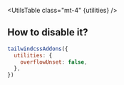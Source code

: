 <script>
	import UtilsTable from '$lib/UtilsTable.svelte'
	const utilities = {
		'.overflow-unset': {
			'overflow': 'unset',
		},
		'.overflow-y-unset': {
			'overflow-y': 'unset',
		},
		'.overflow-x-unset': {
			'overflow-x': 'unset',
		},
	}
</script>

<UtilsTable class="mt-4" {utilities} />

## How to disable it?

```js
tailwindcssAddons({
  utilities: {
    overflowUnset: false,
  },
})
```
